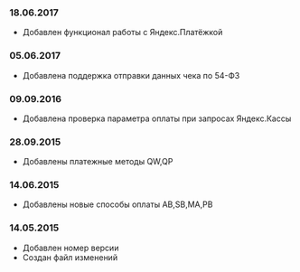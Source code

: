 ### 18.06.2017
* Добавлен функционал работы с Яндекс.Платёжкой

### 05.06.2017
* Добавлена поддержка отправки данных чека по 54-ФЗ

### 09.09.2016
* Добавлена проверка параметра оплаты при запросах Яндекс.Кассы

### 28.09.2015
* Добавлены платежные методы QW,QP

### 14.06.2015
* Добавлены новые способы оплаты AB,SB,MA,PB

### 14.05.2015
* Добавлен номер версии
* Создан файл изменений
